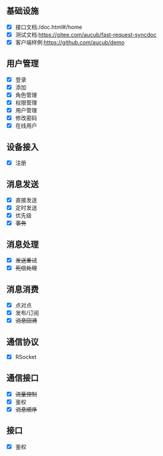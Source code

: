 ## 基础设施

- [x]  接口文档:/doc.html#/home
- [x]  测试文档:https://gitee.com/aucub/fast-request-syncdoc
- [x]  客户端样例:https://github.com/aucub/demo

## 用户管理

- [x]  登录
- [x]  添加
- [x]  角色管理
- [x]  权限管理
- [x]  用户管理
- [x]  修改密码
- [x]  在线用户

## 设备接入

- [x]  注册

## 消息发送

- [x]  直接发送
- [x]  定时发送
- [x]  优先级
- [x]  ~~事务~~

## 消息处理

- [x]  ~~发送重试~~
- [x]  ~~死信处理~~

## 消息消费

- [x]  点对点
- [x]  发布/订阅
- [x]  ~~消息回溯~~

## 通信协议

- [x]  RSocket

## 通信接口

- [x]  ~~流量控制~~
- [x]  鉴权
- [x]  ~~消息顺序~~

## 接口

- [x]  鉴权
